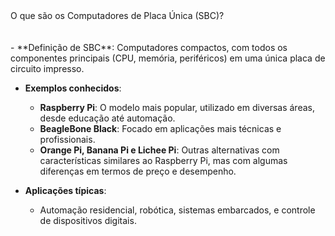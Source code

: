 <div class="cabecalho">
    O que são os Computadores de Placa Única (SBC)?
</div>

<div class="conteudo regular">
<br/>
<br/>
- **Definição de SBC**:  
  Computadores compactos, com todos os componentes principais (CPU, memória, periféricos) em uma única placa de circuito impresso.

- **Exemplos conhecidos**:
    - **Raspberry Pi**: O modelo mais popular, utilizado em diversas áreas, desde educação até automação.
    - **BeagleBone Black**: Focado em aplicações mais técnicas e profissionais.
    - **Orange Pi, Banana Pi e Lichee Pi**: Outras alternativas com características similares ao Raspberry Pi, mas com algumas diferenças em termos de preço e desempenho.

- **Aplicações típicas**:
    - Automação residencial, robótica, sistemas embarcados, e controle de dispositivos digitais.

</div>

